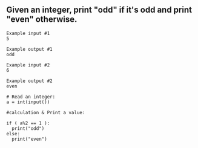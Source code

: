 ## Given an integer, print "odd" if it's odd and print "even" otherwise.

```
Example input #1
5

Example output #1
odd

Example input #2
6

Example output #2
even

```

```
# Read an integer:
a = int(input())

#calculation & Print a value:

if ( a%2 == 1 ):
  print("odd")
else:
  print("even")

```
